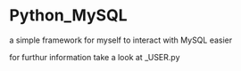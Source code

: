 # Python_MySQL
a simple framework for myself to interact with MySQL easier
<p>for furthur information take a look at _USER.py
